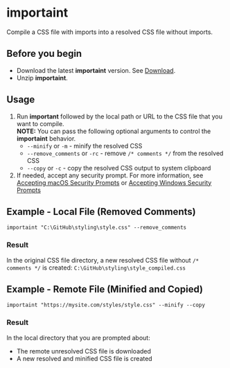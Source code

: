 # importaint
Compile a CSS file with imports into a resolved CSS file without imports.

## Before you begin
* Download the latest **importaint** version. See [Download](https://github.com/rafalkaron/importaint/releases/latest).
* Unzip **importaint**.

## Usage
1. Run **important** followed by the local path or URL to the CSS file that you want to compile.  
    **NOTE:** You can pass the following optional arguments to control the **importaint** behavior.
      * `--minify` or `-m` - minify the resolved CSS
      * `--remove_comments` or `-rc` - remove `/* comments */` from the resolved CSS
      * `--copy` or `-c` - copy the resolved CSS output to system clipboard
2. If needed, accept any security prompt. For more information, see [Accepting macOS Security Prompts](https://github.com/rafalkaron/importaint/wiki/Accepting-macOS-Security-Prompts) or [Accepting Windows Security Prompts](https://github.com/rafalkaron/importaint/wiki/Accepting-Windows-Security-Prompts)

## Example - Local File (Removed Comments)
```shell
importaint "C:\GitHub\styling\style.css" --remove_comments
```

### Result
In the original CSS file directory, a new resolved CSS file without `/* comments */` is created: `C:\GitHub\styling\style_compiled.css`

## Example - Remote File (Minified and Copied)
```shell
importaint "https://mysite.com/styles/style.css" --minify --copy
```

### Result
In the local directory that you are prompted about:
  * The remote unresolved CSS file is downloaded
  * A new resolved and minified CSS file is created